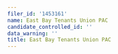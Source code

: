 ```yaml
---
filer_id: '1453161'
name: East Bay Tenants Union PAC
candidate_controlled_id: ''
data_warning: ''
title: East Bay Tenants Union PAC
---
```

